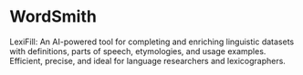 # WordSmith
LexiFill: An AI-powered tool for completing and enriching linguistic datasets with definitions, parts of speech, etymologies, and usage examples. Efficient, precise, and ideal for language researchers and lexicographers.
